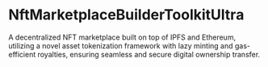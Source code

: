 # NftMarketplaceBuilderToolkitUltra
A decentralized NFT marketplace built on top of IPFS and Ethereum, utilizing a novel asset tokenization framework with lazy minting and gas-efficient royalties, ensuring seamless and secure digital ownership transfer.
